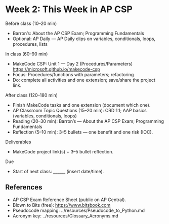# Week 2: This Week in AP CSP

Before class (10–20 min)
- Barron’s: About the AP CSP Exam; Programming Fundamentals
- Optional: AP Daily — AP Daily clips on variables, conditionals, loops, procedures, lists

In class (60–90 min)
- MakeCode CSP: Unit 1 — Day 2 (Procedures/Parameters)
  https://microsoft.github.io/makecode-csp
- Focus: Procedures/functions with parameters; refactoring
- Do: complete all activities and one extension; save/share the project link.

After class (120–180 min)
- Finish MakeCode tasks and one extension (document which one).
- AP Classroom Topic Questions (15–20 min): CRD 1.1; AAP basics (variables, conditionals, loops)
- Reading (20–30 min): Barron’s — About the AP CSP Exam; Programming Fundamentals
- Reflection (5–10 min): 3–5 bullets — one benefit and one risk (IOC).

Deliverables
- MakeCode project link(s) + 3–5 bullet reflection.

Due
- Start of next class: ______ (insert date/time).

## References
- AP CSP Exam Reference Sheet (public on AP Central).
- Blown to Bits (free): https://www.bitsbook.com
- Pseudocode mapping: ../resources/Pseudocode_to_Python.md
- Acronym key: ../resources/Glossary_Acronyms.md

